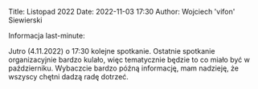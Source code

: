 Title: Listopad 2022
Date: 2022-11-03 17:30
Author: Wojciech 'vifon' Siewierski

Informacja last-minute:

Jutro (4.11.2022) o 17:30 kolejne spotkanie.  Ostatnie spotkanie
organizacyjnie bardzo kulało, więc tematycznie będzie to co miało być
w październiku.  Wybaczcie bardzo późną informację, mam nadzieję, że
wszyscy chętni dadzą radę dotrzeć.
